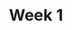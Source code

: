 ---
    title: Week 1
    weekNumber: 1
    days:
      - date: 2021-9-24
        events:
          "**1**{: .label .label-gray } Introduction to DSC 10, Association and Causation":
---